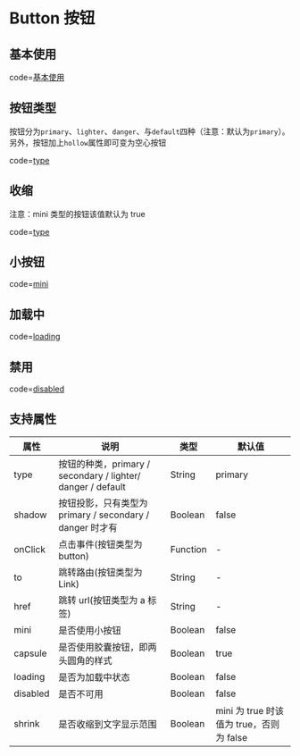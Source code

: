 # Button 按钮

## 基本使用

code=[基本使用](button)

## 按钮类型

按钮分为`primary`、`lighter`、`danger`、与`default`四种（注意：默认为`primary`）。另外，按钮加上`hollow`属性即可变为空心按钮

code=[type](button_type)

## 收缩

注意：mini 类型的按钮该值默认为 true

code=[type](button_shrink)

## 小按钮

code=[mini](button_mini)

## 加载中

code=[loading](button_loading)

## 禁用

code=[disabled](button_disabled)

## 支持属性

| 属性     | 说明                                                        | 类型     | 默认值                                   |
| -------- | ----------------------------------------------------------- | -------- | ---------------------------------------- |
| type     | 按钮的种类，primary / secondary / lighter/ danger / default | String   | primary                                  |
| shadow   | 按钮投影，只有类型为 primary / secondary / danger 时才有    | Boolean  | false                                    |
| onClick  | 点击事件(按钮类型为 button)                                 | Function | -                                        |
| to       | 跳转路由(按钮类型为 Link)                                   | String   | -                                        |
| href     | 跳转 url(按钮类型为 a 标签)                                 | String   | -                                        |
| mini     | 是否使用小按钮                                              | Boolean  | false                                    |
| capsule  | 是否使用胶囊按钮，即两头圆角的样式                          | Boolean  | true                                     |
| loading  | 是否为加载中状态                                            | Boolean  | false                                    |
| disabled | 是否不可用                                                  | Boolean  | false                                    |
| shrink   | 是否收缩到文字显示范围                                      | Boolean  | mini 为 true 时该值为 true，否则为 false |
